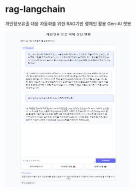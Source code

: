 # rag-langchain
개인정보유출 대응 자동화를 위한 RAG기반 랭체인 활용 Gen-AI 챗봇

<img src="images//KakaoTalk_20240225_194444497.png" height = "500px" width="400px"></img>
